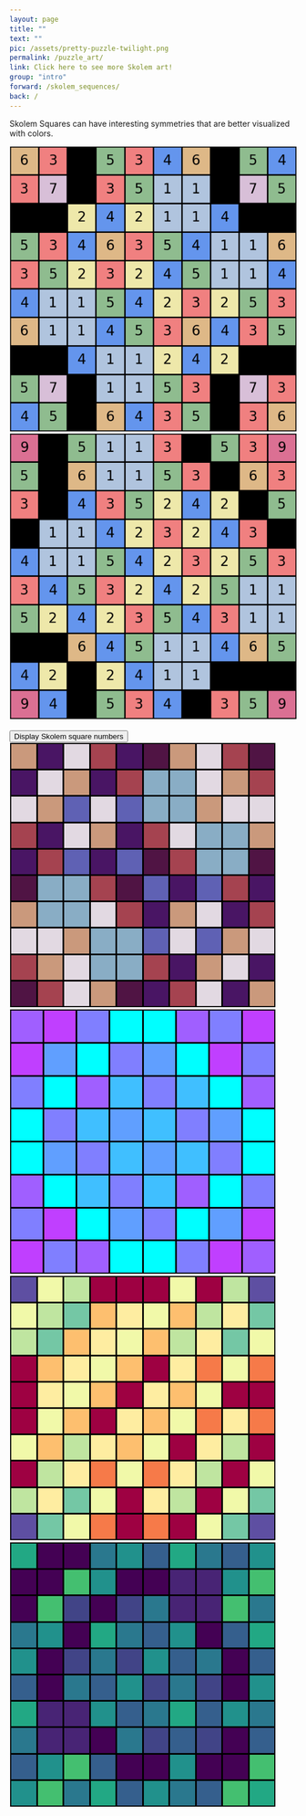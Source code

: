 ```yaml
---
layout: page
title: ""
text: ""
pic: /assets/pretty-puzzle-twilight.png
permalink: /puzzle_art/
link: Click here to see more Skolem art!
group: "intro"
forward: /skolem_sequences/
back: /
---
```

<div class="page-wrap-text">
<p>Skolem Squares can have interesting symmetries that are better visualized with colors.</p>
</div>
<div class="intro-pics">
<img class="split_img" src="/assets/intro/0-discrete_solved.png"><img class="split_img" src="/assets/intro/1-discrete_solved.png">
</div>
<br>
<a href="#" onclick="toggleNumbers(); return false;"><button>Display Skolem square numbers</button></a>
<div class="page-wrap-art">

  <img id="art1" class="medsmall_img" src="/assets/art-page/pretty-puzzle-twilight.png">

  <img id="art4" class="medsmall_img" src="/assets/art-page/pretty-puzzle-cool.png">

  <img id="art2" class="medsmall_img" src="/assets/art-page/pretty-puzzle-Spectral.png">

  <img id="art3" class="medsmall_img" src="/assets/art-page/pretty-puzzle-viridis.png">

</div>
